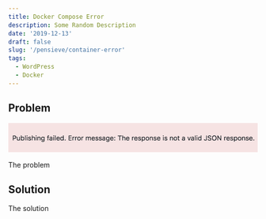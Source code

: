 ```yaml
---
title: Docker Compose Error
description: Some Random Description
date: '2019-12-13'
draft: false
slug: '/pensieve/container-error'
tags:
  - WordPress
  - Docker
---
```


## Problem

![Publish error](./publish-error.png)

The problem

## Solution

The solution
